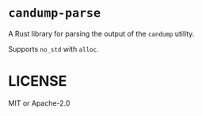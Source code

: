 # `candump-parse`

A Rust library for parsing the output of the `candump` utility.

Supports `no_std` with `alloc`.


# LICENSE

MIT or Apache-2.0
